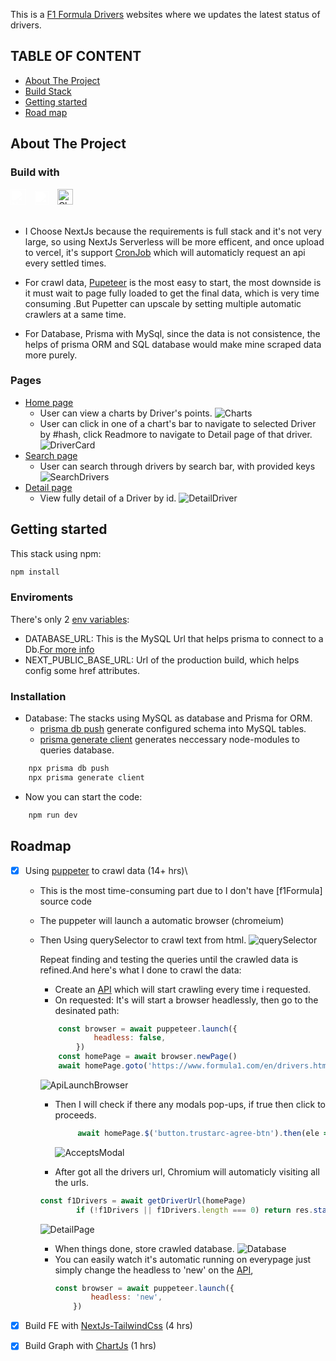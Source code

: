 This is a [F1 Formula Drivers]() websites where we updates the latest status of drivers.

## TABLE OF CONTENT

- [About The Project](#about-the-project)
- [Build Stack](#build-with)
- [Getting started](#getting-started)
- [Road map](#roadmap)

## About The Project

### Build with

<img alt='NextJs' width='25px' style="filter: brightness(0) invert(1); padding-right:10px;" src="https://cdn.jsdelivr.net/gh/devicons/devicon/icons/nextjs/nextjs-line.svg" />
<img alt="Prisma" width='22px' style="filter: brightness(0) invert(1); padding-right:10px;" src='./README/prisma_icon.png'>
<img alt="ChartJs" width='25px' style="padding-right:10px;" src='https://scicoding.com/content/images/2021/09/chartjs-logo-1.svg'>

<br/>
<br/>

- I Choose NextJs because the requirements is full stack and it's not very large, so using NextJs Serverless will be more efficent, and once upload to vercel, it's support [CronJob](https://vercel.com/blog/cron-jobs) which will automaticly request an api every settled times.

- For crawl data, [Pupeteer](https://pptr.dev/) is the most easy to start, the most downside is it must wait to page fully loaded to get the final data, which is very time consuming .But Pupetter can upscale by setting multiple automatic crawlers at a same time.

- For Database, Prisma with MySql, since the data is not consistence, the helps of prisma ORM and SQL database would make mine scraped data more purely.

### Pages

- [Home page]()
  - User can view a charts by Driver's points.
    ![Charts](/README/chartByPoints.png)
  - User can click in one of a chart's bar to navigate to selected Driver by #hash, click Readmore to navigate to Detail page of that driver.
    ![DriverCard](/README/allDrivers.png)
- [Search page](/)
  - User can search through drivers by search bar, with provided keys
    ![SearchDrivers](/README/searchPage.png)
- [Detail page](/)
  - View fully detail of a Driver by id.
    ![DetailDriver](/README/detailPage.png)

## Getting started

This stack using npm:

```sh
npm install
```

### Enviroments

There's only 2 [env variables](/next-env.d.ts):

- DATABASE_URL: This is the MySQL Url that helps prisma to connect to a Db.[For more info](https://www.prisma.io/docs/getting-started/setup-prisma/add-to-existing-project/relational-databases/connect-your-database-typescript-planetscale#connecting-your-database)
- NEXT_PUBLIC_BASE_URL: Url of the production build, which helps config some href attributes.

### Installation

- Database: The stacks using MySQL as database and Prisma for ORM.
  - [prisma db push](/prisma/schema.prisma) generate configured schema into MySQL tables.
  - [prisma generate client](https://www.prisma.io/docs/getting-started/setup-prisma/start-from-scratch/relational-databases/querying-the-database-typescript-postgresql) generates neccessary node-modules to queries database.

```sh
    npx prisma db push
    npx prisma generate client
```

- Now you can start the code:

```sh
    npm run dev
```

## Roadmap

- [x] Using [puppeter](https://pptr.dev/) to crawl data (14+ hrs)\

  - This is the most time-consuming part due to I don't have [f1Formula] source code
  - The puppeter will launch a automatic browser (chromeium)
  - Then Using querySelector to crawl text from html.
    ![querySelector](/README/findQueries.png)

    Repeat finding and testing the queries until the crawled data is refined.And here's what I done to crawl the data:

    - Create an [API](/src/pages/api/crawlData/f1formula.ts) which will start crawling every time i requested.
    - On requested: It's will start a browser headlessly, then go to the desinated path:

    ```Javascript
        const browser = await puppeteer.launch({
                headless: false,
            })
        const homePage = await browser.newPage()
        await homePage.goto('https://www.formula1.com/en/drivers.html', { waitUntil: 'networkidle2' })
    ```

    ![ApiLaunchBrowser](/README/lauchChromium.png)

    - Then I will check if there any modals pop-ups, if true then click to proceeds.

      ```Javascript
           await homePage.$('button.trustarc-agree-btn').then(ele => ele?.click())
      ```

      ![AcceptsModal](/README/acceptCookies.png)

    - After got all the drivers url, Chromium will automaticly visiting all the urls.

    ```Javascript
    const f1Drivers = await getDriverUrl(homePage)
            if (!f1Drivers || f1Drivers.length === 0) return res.status(400).json({ message: "No drivers found" })
    ```

    ![DetailPage](/README/detailPageChromium.png)

    - When things done, store crawled database.
      ![Database](/README/dataBase.png)
    - You can easily watch it's automatic running on everypage just simply change the headless to 'new' on the [API](/src/pages/api/crawlData/f1formula.ts),
      ```Javascript
      const browser = await puppeteer.launch({
              headless: 'new',
          })
      ```

- [x] Build FE with [NextJs-TailwindCss](#pages) (4 hrs)
- [x] Build Graph with [ChartJs](#pages) (1 hrs)
